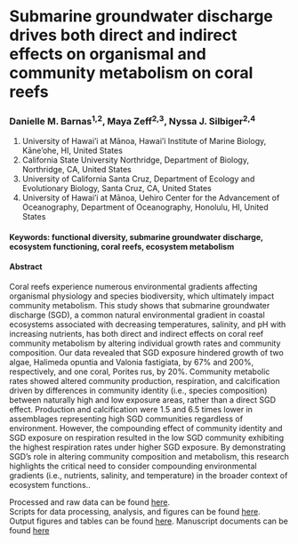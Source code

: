 # Submarine groundwater discharge drives both direct and indirect effects on organismal and community metabolism on coral reefs
### Danielle M. Barnas<sup>1,2</sup>, Maya Zeff<sup>2,3</sup>, Nyssa J. Silbiger<sup>2,4</sup>
1. University of Hawai’i at Mānoa, Hawai’i Institute of Marine Biology, Kāne’ohe, HI, United States
2. California State University Northridge, Department of Biology, Northridge, CA, United States
3. University of California Santa Cruz, Department of Ecology and Evolutionary Biology, Santa Cruz, CA, United States
4. University of Hawai’i at Mānoa, Uehiro Center for the Advancement of Oceanography, Department of Oceanography, Honolulu, HI, United States

#### Keywords: functional diversity, submarine groundwater discharge, ecosystem functioning, coral reefs, ecosystem metabolism

#### Abstract
Coral reefs experience numerous environmental gradients affecting organismal physiology and species biodiversity, which ultimately impact community metabolism. This study shows that submarine groundwater discharge (SGD), a common natural environmental gradient in coastal ecosystems associated with decreasing temperatures, salinity, and pH with increasing nutrients, has both direct and indirect effects on coral reef community metabolism by altering individual growth rates and community composition. Our data revealed that SGD exposure hindered growth of two algae, Halimeda opuntia and Valonia fastigiata, by 67% and 200%, respectively, and one coral, Porites rus, by 20%. Community metabolic rates showed altered community production, respiration, and calcification driven by differences in community identity (i.e., species composition) between naturally high and low exposure areas, rather than a direct SGD effect. Production and calcification were 1.5 and 6.5 times lower in assemblages representing high SGD communities regardless of environment. However, the compounding effect of community identity and SGD exposure on respiration resulted in the low SGD community exhibiting the highest respiration rates under higher SGD exposure. By demonstrating SGD’s role in altering community composition and metabolism, this research highlights the critical need to consider compounding environmental gradients (i.e., nutrients, salinity, and temperature) in the broader context of ecosystem functions..

Processed and raw data can be found [here](Data/).  
Scripts for data processing, analysis, and figures can be found [here](Scripts/).  
Output figures and tables can be found [here](/Output).
Manuscript documents can be found [here](/docs)
